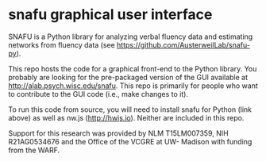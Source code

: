 # snafu graphical user interface

SNAFU is a Python library for analyzing verbal fluency data and estimating networks from fluency data (see https://github.com/AusterweilLab/snafu-py).

This repo hosts the code for a graphical front-end to the Python library. You probably are looking for the pre-packaged version of the GUI available at http://alab.psych.wisc.edu/snafu. This repo is primarily for people who want to contribute to the GUI code (i.e., make changes to it).

To run this code from source, you will need to install snafu for Python (link above) as well as nw.js (http://hwjs.io). Neither are included in this repo.

Support for this research was provided by NLM T15LM007359, NIH R21AG0534676 and the Office of the VCGRE at UW- Madison with funding from the WARF. 
